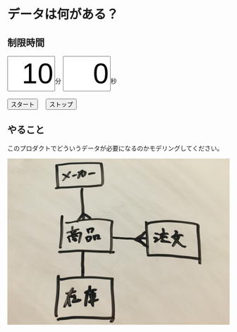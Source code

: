 # データは何がある？

## 制限時間

<form name="timer">
  <input type="text" maxlength="2" value="10" style="font-size:48pt;width:100px;text-align:right">分
  <input type="text" maxlength="2" value="0" style="font-size:48pt;width:100px;text-align:right">秒
  <br><br>
  <input type="button" value="スタート" onclick="cntStart()">　
  <input type="button" value="ストップ" onclick="cntStop()">
</form>

## やること

このプロダクトでどういうデータが必要になるのかモデリングしてください。

![](img/d2d_work4.jpg)

<script type="text/javascript" src="../js/timer.js"></script>
